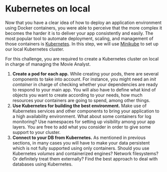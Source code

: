 # Kubernetes on local

Now that you have a clear idea of how to deploy an application environment using Docker containers, you were able to perceive that the more complex it becomes the harder it is to deliver your app consistently and easily. The most popular tool to automate deployment, scaling, and management of those containers is [Kubernetes](https://kubernetes.io/). In this step, we will use [Minikube](https://minikube.sigs.k8s.io/docs/) to set up our local Kubernetes cluster.

For this challenge, you are required to create a Kubernetes cluster on local in charge of managing the Movie Analyst.

1. **Create a pod for each app.** While creating your pods, there are several components to take into account. For instance, you might need an *init container* in charge of checking whether your dependencies are ready to respond to your main app. You will also have to define what kind of objects you want to create according to your needs, how much resources your containers are going to spend, among other things.
2. **Use Kubernetes for building the best environment.** Make use of Kubernetes services and other components to bring your application to a high availability environment. What about some containers for log monitoring? Use namespaces for setting up visibility among your app layers. You are free to add what you consider in order to give some support to your cluster. 
3. **Connect to your DB from Kubernetes.** As mentioned in previous sections, in many cases you will have to make your data persistent which is not fully supported using only containers. Should you use Kubernetes *volumes* and containerized engines? Network filesystems? Or definitely treat them externally? Find the best approach to deal with databases using Kubernetes.
